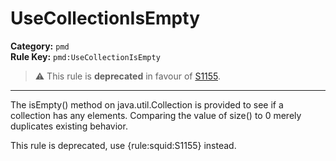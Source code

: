 
# UseCollectionIsEmpty
**Category:** `pmd`<br/>
**Rule Key:** `pmd:UseCollectionIsEmpty`<br/>
> :warning: This rule is **deprecated** in favour of [S1155](https://rules.sonarsource.com/java/RSPEC-1155).

-----

The isEmpty() method on java.util.Collection is provided to see if a collection has any elements. Comparing the value of size() to 0 merely duplicates existing behavior.

<p>
  This rule is deprecated, use {rule:squid:S1155} instead.
</p>

